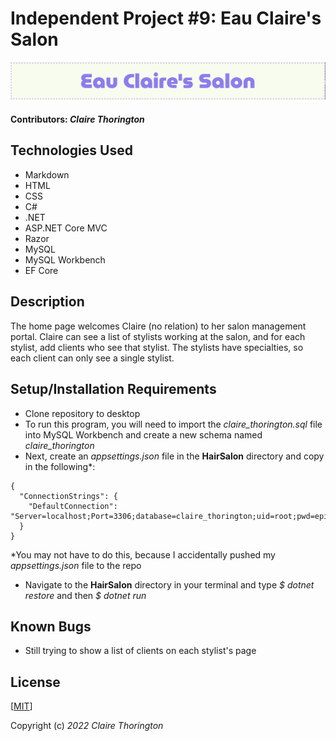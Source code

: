 # Independent Project #9: Eau Claire's Salon
![a picture of the Salon's header](HairSalon/wwwroot/img/header1.jpg)

#### Contributors: _**Claire Thorington**_

## Technologies Used

* Markdown
* HTML
* CSS
* C#
* .NET
* ASP.NET Core MVC
* Razor
* MySQL
* MySQL Workbench
* EF Core

## Description

The home page welcomes Claire (no relation) to her salon management portal. Claire can see a list of stylists working at the salon, and for each stylist, add clients who see that stylist. The stylists have specialties, so each client can only see a single stylist.

## Setup/Installation Requirements

* Clone repository to desktop
* To run this program, you will need to import the _claire_thorington.sql_ file into MySQL Workbench and create a new schema named _claire_thorington_
* Next, create an _appsettings.json_ file in the __HairSalon__ directory and copy in the following*:

```
{
  "ConnectionStrings": {
    "DefaultConnection": "Server=localhost;Port=3306;database=claire_thorington;uid=root;pwd=epicodus;"
  }
}
```
*You may not have to do this, because I accidentally pushed my _appsettings.json_ file to the repo

* Navigate to the __HairSalon__ directory in your terminal and type _$ dotnet restore_ and then _$ dotnet run_ 


## Known Bugs

* Still trying to show a list of clients on each stylist's page


## License

[<a href=LICENSE>MIT</a>]

Copyright (c) _2022_ _Claire Thorington_

